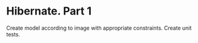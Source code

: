 # Hibernate. Part 1
Create model according to image with appropriate constraints.
Create unit tests.